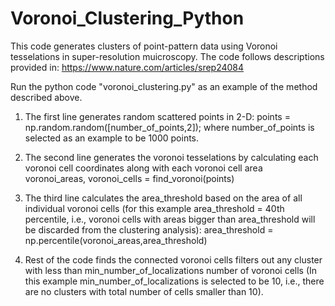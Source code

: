 # Voronoi_Clustering_Python

This code generates clusters of point-pattern data using Voronoi tesselations in super-resolution muicroscopy. The code follows descriptions provided in: https://www.nature.com/articles/srep24084

Run the python code "voronoi_clustering.py" as an example of the method described above.

1) The first line generates random scattered points in 2-D: 
points = np.random.random([number_of_points,2]); where number_of_points is selected as an example to be 1000 points.

2) The second line generates the voronoi tesselations by calculating each voronoi cell coordinates along with each voronoi cell area
voronoi_areas, voronoi_cells =  find_voronoi(points)  

3) The third line calculates the area_threshold based on the area of all individual voronoi cells (for this example area_threshold = 40th percentile, i.e., voronoi cells with areas bigger than area_threshold will be discarded from the clustering analysis): area_threshold = np.percentile(voronoi_areas,area_threshold) 

4) Rest of the code finds the connected voronoi cells filters out any cluster with less than min_number_of_localizations number of voronoi cells (In this example min_number_of_localizations is selected to be 10, i.e., there are no clusters with total number of cells smaller than 10).
